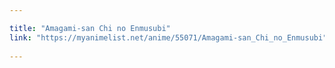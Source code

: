 ```yaml
---

title: "Amagami-san Chi no Enmusubi"
link: "https://myanimelist.net/anime/55071/Amagami-san_Chi_no_Enmusubi"
  
---
```

